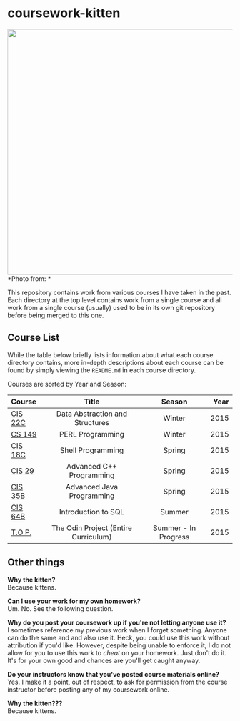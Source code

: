 # coursework-kitten
<img src="http://cdn1.theodysseyonline.com/files/2015/06/08/6356938644488566691013182599_grumpy-cat.jpg" width="1000" height="550" />  
*Photo from: <http://theodysseyonline.com/clemson/goodbye-grumpy-cat-hello-lil-bub/109103>*

This repository contains work from various courses I have taken in the past. Each directory at the top level contains work from a single course and all work from a single course (usually) used to be in its own git repository before being merged to this one.

## Course List
While the table below briefly lists information about what each course directory contains, more in-depth descriptions about each course can be found by simply viewing the `README.md` in each course directory.

Courses are sorted by Year and Season:

| Course        | Title                                | Season               | Year |
|:------------- |:------------------------------------:|:--------------------:| ----:|
| [CIS 22C]     | Data Abstraction and Structures      | Winter               | 2015 |
| [CS 149]      | PERL Programming                     | Winter               | 2015 |
| [CIS 18C]     | Shell Programming                    | Spring               | 2015 |
| [CIS 29]      | Advanced C++ Programming             | Spring               | 2015 |
| [CIS 35B]     | Advanced Java Programming            | Spring               | 2015 |
| [CIS 64B]     | Introduction to SQL                  | Summer               | 2015 |  
| [T.O.P.]      | The Odin Project (Entire Curriculum) | Summer - In Progress | 2015 |


## Other things
**Why the kitten?**  
Because kittens.

**Can I use your work for my own homework?**  
Um. No. See the following question.

**Why do you post your coursework up if you're not letting anyone use it?**  
I sometimes reference my previous work when I forget something. Anyone can do the same and and also use it. Heck, you could use this work without attribution if you'd like. However, despite being unable to enforce it, I do not allow for you to use this work to *cheat* on your homework. Just don't do it. It's for your own good and chances are you'll get caught anyway.

**Do your instructors know that you've posted course materials online?**  
Yes. I make it a point, out of respect, to ask for permission from the course instructor before posting any of my coursework online.

**Why the kitten???**  
Because kittens.

[CIS 22C]: ./CIS22C_Team-Project
[CS 149]: ./CS149_Final-Project
[CIS 18C]: ./CIS18C_Labs
[CIS 29]: ./CIS29_Labs
[CIS 35B]: ./CIS35B_Labs
[CIS 64B]: ./CIS64B_Labs
[T.O.P.]: https://github.com/vulfgang/odin-ocelot
